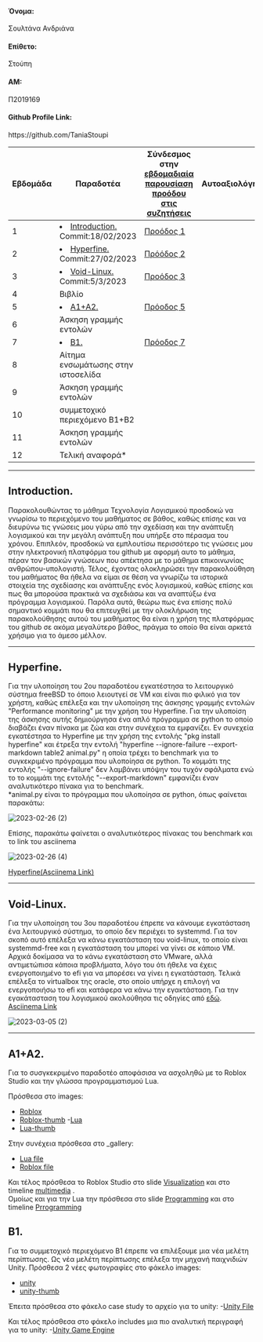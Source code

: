<h4>Όνομα:</h4> Σουλτάνα Ανδριάνα
<h4>Επίθετο:</h4>Στούπη
<h4>ΑΜ:</h4> Π2019169
<h4>Github Profile Link:</h4> https://github.com/TaniaStoupi


| Εβδομάδα | Παραδοτέα | Σύνδεσμος στην [εβδομαδιαία παρουσίαση προόδου στις συζητήσεις](https://github.com/courses-ionio/help/discussions/categories/show-and-tell) | Αυτοαξιολόγηση|
| --- | --- | --- | --- |
| 1 | <li><a href="#Introduction."><span class="toctext">Introduction.</span></a> Commit:18/02/2023 |<a href="https://github.com/courses-ionio/sw/discussions/1186">Προόδος 1</a>| |
| 2 | <li><a href="#Hyperfine."><span class="toctext">Hyperfine.</span></a> Commit:27/02/2023|<a href="https://github.com/courses-ionio/sw/discussions/1296">Πρόόδος 2</a> | | 
| 3 | <li><a href="#Void-Linux."><span class="toctext">Void-Linux.</span></a> Commit:5/3/2023|<a href="https://github.com/courses-ionio/sw/discussions/1354">Προόδος 3</a> | |
| 4 | Βιβλίο  || |
| 5 |<li><a href="#A1+A2."><span class="toctext">A1+A2.</span></a>|<a href="https://github.com/courses-ionio/sw/discussions/1577">Πρόοδος 5</a> | |
| 6 | Άσκηση γραμμής εντολών | | |
| 7 | <li><a href="#Β1."><span class="toctext">Β1.</span></a> |<a href="https://github.com/courses-ionio/sw/discussions/1580">Πρόοδος 7</a> | |
| 8 | Αίτημα ενσωμάτωσης στην ιστοσελίδα | | |
| 9 | Άσκηση γραμμής εντολών | | |
| 10 | συμμετοχικό περιεχόμενο B1+B2 | | |
| 11 | Άσκηση γραμμής εντολών | | |
| 12 | Τελική αναφορά* | | |


  
 <hr></hr>
 <h2><span id="Introduction.">Introduction.</span></h2> 
 Παρακολουθώντας το μάθημα Τεχνολογία Λογισμικού προσδοκώ να γνωρίσω το περιεχόμενο του μαθήματος σε βάθος, καθώς επίσης και να διευρύνω τις γνώσεις μου γύρω από την σχεδίαση και την ανάπτυξη λογισμικού και την μεγάλη ανάπτυξη που υπήρξε στο πέρασμα του χρόνου. Επιπλεόν, προσδοκώ να εμπλουτίσω περισσότερο τις γνώσεις μου στην ηλεκτρονική πλατφόρμα του github με αφορμή αυτο το μάθημα, πέραν τον βασικών γνώσεων που απέκτησα με το μάθημα επικοινωνίας ανθρώπου-υπολογιστή. Τέλος, έχοντας ολοκληρώσει την παρακολούθηση του μαθήματος θα ήθελα να είμαι σε θέση να γνωρίζω τα ιστορικά στοιχεία της σχεδίασης και ανάπτυξης ενός λογισμικού, καθώς επίσης και πως θα μπορούσα πρακτικά να σχεδιάσω και να αναπτύξω ένα πρόγραμμα λογισμικού. Παρόλα αυτά, θεώρω πως ένα επίσης πολύ σημαντικό κομμάτι που θα επιτευχθεί με την ολοκλήρωση της παρακολούθησης αυτού του μαθήματος θα είναι η χρήση της πλατφόρμας του github σε ακόμα μεγαλύτερο βάθος, πράγμα το οποίο θα είναι αρκετά χρήσιμο για το άμεσο μέλλον.
 <hr></hr>
<h2><span id="Hyperfine.">Hyperfine.</span></h2>
  Για την υλοποίηση του 2ου παραδοτέου εγκατέστησα το λειτουργικό σύστημα freeBSD το όποιο λειουτγεί σε VM και είναι πιο φιλικό για τον χρήστη, καθώς επέλεξα και την υλοποίηση της άσκησης γραμμής εντολών "Performance monitoring" με την χρήση του Hyperfine. Για την υλοποίση της άσκησης αυτής δημιούργησα ένα απλό πρόγραμμα σε python το οποίο διαβάζει έναν πίνακα με ζώα και στην συνέχεια τα εμφανίζει. Εν συνεχεία εγκατέστησα το Hyperfine με την χρήση της εντολής "pkg install hyperfine" και έτρεξα την εντολή "hyperfine --ignore-failure --export-markdown table2 animal.py" η οποία τρέχει το benchmark για το συγκεκριμένο πρόγραμμα που υλοποίησα σε python. Το κομμάτι της εντολής "--ignore-failure" δεν λαμβάνει υπόψην του τυχόν σφάλματα ενώ το το κομμάτι της εντολής "--export-markdown" εμφανίζει έναν αναλυτικότερο πίνακα για το benchmark. <br>
  *animal.py είναι το πρόγραμμα που υλοποίησα σε python, όπως φαίνεται παρακάτω:
  
  ![2023-02-26 (2)](https://user-images.githubusercontent.com/72350589/221441006-a43d137d-8be6-44ba-97d4-e370a9942024.png)
  
  Επίσης, παρακάτω φαίνεται ο αναλυτικότερος πίνακας του benchmark και το link του asciinema 
  
  ![2023-02-26 (4)](https://user-images.githubusercontent.com/72350589/221441060-a173a537-271d-4f12-9a6d-6854358b5e66.png)
  
  <a href="https://asciinema.org/a/563142">Hyperfine(Asciinema Link)</a>
  
  <hr></hr>
  
  <h2><span id="Void-Linux.">Void-Linux.</span></h2>
  
  
  Για την υλοποίηση του 3ου παραδοτέου έπρεπε να κάνουμε εγκατάσταση ένα λειτουργικό σύστημα, το οποίο δεν περιέχει το systemmd. Για τον σκοπό αυτό επέλεξα να κάνω εγκατάσταση του void-linux, το οποίο είναι systemmd-free και η εγκατάσταση του μπορεί να γίνει σε κάποιο VM. Αρχικά δοκίμασα να το κάνω εγκατάσταση στο VMware, αλλά αντιμετώπισα κάποια προβλήματα, λόγο του ότι ήθελε να έχεις ενεργοποιημένο το efi για να μπορέσει να γίνει η εγκατάσταση. Τελικά επέλεξα το virtualbox της oracle, στο οποίο υπήρχε η επιλογή να ενεργοποιήσω το efi και κατάφερα να κάνω την εγακτάσταση.
    Για την εγακάτασταση του λογισμικού ακολούθησα τις οδηγίες από <a href="https://linuxiac.com/void-linux-installation/">εδώ</a>. <br>
    <a href="https://asciinema.org/a/564950">Asciinema Link</a> 
    
    
   ![2023-03-05 (2)](https://user-images.githubusercontent.com/72350589/222990145-e5883d72-fafb-4ce8-bd31-9b9640b759ac.png)
    
    
   <hr></hr>
   
   <h2><span id="A1+A2.">A1+A2.</span></h2>
   
   
   Για το συσγκεκριμένο παραδοτέο αποφάσισα να ασχοληθώ με το Roblox Studio και την γλώσσα προγραμματισμού Lua.
   
   Πρόσθεσα στο images: 
   - <a href ="https://github.com/TaniaStoupi/images/blob/master/Roblox.jpeg">Roblox</a>
   - <a href="https://github.com/TaniaStoupi/images/blob/master/Roblox-thumb.jpg">Roblox-thumb</a>
   -<a href="https://github.com/TaniaStoupi/images/blob/master/lua.jpg">Lua</a>
   - <a href="https://github.com/TaniaStoupi/images/blob/master/lua-thumb.jpg">Lua-thumb</a>
   
   
   Στην συνέχεια πρόσθεσα στο _gallery: 
   - <a href="https://github.com/TaniaStoupi/_gallery/blob/master/Lua.md">Lua file</a>
   - <a href="https://github.com/TaniaStoupi/_gallery/blob/master/Roblox.md"> Roblox file</a>
   
   Και τέλος πρόσθεσα το Roblox Studio στο slide <a href ="https://github.com/TaniaStoupi/site/blob/master/_slides/visualization.md">Visualization</a> και στο timeline <a href="https://github.com/TaniaStoupi/site/blob/master/_timeline/multimedia.md">multimedia</a> . <br>
   Ομοίως και για την Lua την πρόσθεσα στο slide <a href="https://github.com/TaniaStoupi/site/blob/master/_slides/programming.md">Programming</a> και στο timeline <a href="https://github.com/TaniaStoupi/site/blob/master/_timeline/programming.md">Prrogramming</a>
   
  
  <h2><span id="Β1.">Β1.</span></h2>
  
  Για το συμμετοχικό περιεχόμενο Β1 έπρεπε να επιλέξουμε μια νέα μελέτη περίπτωσης. Ως νέα μελέτη περίπτωσης επέλεξα την μηχανή παιχνιδιών Unity.
  Πρόσθεσα 2 νέες φωτογραφίες στο φάκελο images:
  - <a href="https://github.com/TaniaStoupi/images/blob/master/unity.png">unity</a>
  - <a href="https://github.com/TaniaStoupi/images/blob/master/unity-thumb.png">unity-thumb</a>
  
  Έπειτα πρόσθεσα στο φάκελο case study το αρχείο για το unity:
  -<a href="https://github.com/TaniaStoupi/site/blob/master/_case-study/Unity.md">Unity File</a>
  
  Και τέλος πρόσθεσα στο φάκελο includes μια πιο αναλυτική περιγραφή για το unity:
  -<a href="https://github.com/TaniaStoupi/site/blob/master/_includes/Game-Engine.md">Unity Game Engine</a>
